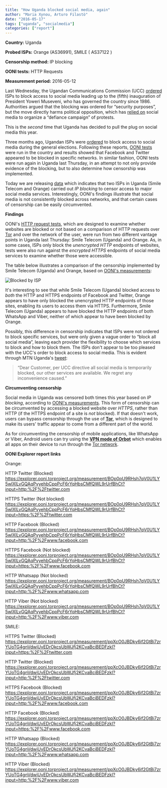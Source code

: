 ```yaml
---
title: "How Uganda blocked social media, again"
author: "Maria Xynou, Arturo Filastò"
date: "2016-05-17"
tags: ["uganda", "socialmedia"]
categories: ["report"]
---
```


**Country:** Uganda

**Probed ISPs:** Orange (AS36991), SMILE ( AS37122 ) 

**Censorship method:** IP blocking

**OONI tests:** HTTP Requests

**Measurement period:** 2016-05-12


Last Wednesday, the Ugandan Communications Commission (UCC) [ordered](https://freedomhouse.org/article/uganda-social-media-ordered-blocked-museveni-inauguration) ISPs to block access to social media leading up to the (fifth) inauguration of President Yoweri Museveni, who has governed the country since 1986. Authorities argued that the blocking was ordered for “security purposes”, but the move directly harms political opposition, which has [relied on](https://advox.globalvoices.org/2016/05/11/social-media-blocked-in-uganda-ahead-of-president-musevenis-inauguration/) social media to organize a “defiance campaign” of protests. 

This is the *second* time that Uganda has decided to pull the plug on social media this year. 

Three months ago, Ugandan ISPs were [ordered](http://www.bbc.com/news/world-africa-35601220) to block access to social media during the general elections. Following these reports, [OONI tests](https://github.com/TheTorProject/ooni-spec) were run in the country and results showed that Facebook and Twitter appeared to be blocked in specific networks. In similar fashion, OONI tests were run again in Uganda last Thursday, in an attempt to not only provide evidence of the blocking, but to also determine how censorship was implemented.   

Today we are releasing [data](https://explorer.ooni.torproject.org/country/UG) which indicates that two ISPs in Uganda (Smile Telecom and Orange)  carried out *IP blocking* to censor access to major social media services. Interestingly, OONI's findings illustrate that social media is not consistently blocked across networks, and that certain cases of censorship can be easily circumvented. 

**Findings**

OONI's [HTTP request tests](https://github.com/TheTorProject/ooni-probe/blob/master/docs/source/tests/http_requests.rst), which are designed to examine whether websites are blocked or not based on a comparison of HTTP requests over [Tor](https://www.torproject.org/) and over the network of the user, were run from two different vantage points in Uganda last Thursday: Smile Telecom (Uganda) and Orange. As, in some cases, ISPs only block the *unencrypted HTTP* endpoints of websites, tests were also run against the *encrypted HTTPS* endpoints of social media services to examine whether those were accessible.  

The table below illustrates a comparison of the censorship implemented by Smile Telecom (Uganda) and Orange, based on [OONI's measurements](https://explorer.ooni.torproject.org/country/UG):

![Blocked by ISP](/post/uganda-social-media-blocked/blocked-table.png)

It's interesting to see that while Smile Telecom (Uganda) blocked access to *both* the HTTP and HTTPS endpoints of Facebook and Twitter, Orange appears to have only blocked the unencrypted HTTP endpoints of those sites, enabling its users to access them via HTTPS. Furthermore, Smile Telecom (Uganda) appears to have blocked the HTTP endpoints of both WhatsApp and Viber, neither of which appear to have been blocked by Orange.

Possibly, this difference in censorship indicates that ISPs were not ordered to block specific services, but were only given a vague order to “block all social media”, leaving each provider the flexibility to choose which services to block and how to block them. The ISPs don't appear to be too pleased with the UCC's order to block access to social media.  This is evident through MTN Uganda's [tweet](https://twitter.com/mtnug/status/730684160407375872):

> “Dear Customer, per UCC directive all social media is temporarily blocked, our other services are available. We regret any inconvenience caused.”

**Circumventing censorship**

Social media in Uganda was censored both times this year based on *IP blocking*, according to [OONI's measurements](https://explorer.ooni.torproject.org/country/UG). This form of censorship can be circumvented by accessing a blocked website over *HTTPS*, rather than HTTP (if the HTTPS endpoint of a site is *not* blocked).  If that doesn't work, users can bypass censorship through the use of **[Tor](https://www.torproject.org/)**, which is designed to make its users' traffic appear to come from a different part of the world.

As for circumventing the censorship of mobile applications, like WhatsApp or Viber, Android users can try using the **[VPN mode of Orbot](https://www.torproject.org/docs/android.html.en)** which enables all apps on their device to run through the [Tor network](https://www.torproject.org/).

**OONI Explorer report links**

Orange:

HTTP Twitter (Blocked)
https://explorer.ooni.torproject.org/measurement/BOp0pU9RHsh7qV0U1LY5wlXlLvGQAqPvyehbCppPcF6rYqHbsCMfQWL9rUrfBhCt?input=http:%2F%2Ftwitter.com

HTTPS Twitter (Not blocked)
https://explorer.ooni.torproject.org/measurement/BOp0pU9RHsh7qV0U1LY5wlXlLvGQAqPvyehbCppPcF6rYqHbsCMfQWL9rUrfBhCt?input=https:%2F%2Ftwitter.com

HTTP Facebook (Blocked)
https://explorer.ooni.torproject.org/measurement/BOp0pU9RHsh7qV0U1LY5wlXlLvGQAqPvyehbCppPcF6rYqHbsCMfQWL9rUrfBhCt?input=http:%2F%2Fwww.facebook.com

HTTPS Facebook (Not blocked)
https://explorer.ooni.torproject.org/measurement/BOp0pU9RHsh7qV0U1LY5wlXlLvGQAqPvyehbCppPcF6rYqHbsCMfQWL9rUrfBhCt?input=https:%2F%2Fwww.facebook.com

HTTP Whatsapp (Not blocked)
https://explorer.ooni.torproject.org/measurement/BOp0pU9RHsh7qV0U1LY5wlXlLvGQAqPvyehbCppPcF6rYqHbsCMfQWL9rUrfBhCt?input=http:%2F%2Fwww.whatsapp.com

HTTP Viber (Not blocked)
https://explorer.ooni.torproject.org/measurement/BOp0pU9RHsh7qV0U1LY5wlXlLvGQAqPvyehbCppPcF6rYqHbsCMfQWL9rUrfBhCt?input=http:%2F%2Fwww.viber.com

SMILE:

HTTPS Twitter (Blocked)
https://explorer.ooni.torproject.org/measurement/ppXcO0JBDky6if2GtBi7zrYUoTG4gnVdwiUvEDrOkcsUbWJfj2KCvaBciBEDFzkI?input=https:%2F%2Ftwitter.com

HTTP Twitter (Blocked)
https://explorer.ooni.torproject.org/measurement/ppXcO0JBDky6if2GtBi7zrYUoTG4gnVdwiUvEDrOkcsUbWJfj2KCvaBciBEDFzkI?input=http:%2F%2Ftwitter.com

HTTPS Facebook (Blocked)
https://explorer.ooni.torproject.org/measurement/ppXcO0JBDky6if2GtBi7zrYUoTG4gnVdwiUvEDrOkcsUbWJfj2KCvaBciBEDFzkI?input=http:%2F%2Fwww.facebook.com

HTTP Facebook (Blocked)
https://explorer.ooni.torproject.org/measurement/ppXcO0JBDky6if2GtBi7zrYUoTG4gnVdwiUvEDrOkcsUbWJfj2KCvaBciBEDFzkI?input=https:%2F%2Fwww.facebook.com

HTTP Whatsapp (Blocked)
https://explorer.ooni.torproject.org/measurement/ppXcO0JBDky6if2GtBi7zrYUoTG4gnVdwiUvEDrOkcsUbWJfj2KCvaBciBEDFzkI?input=http:%2F%2Fwww.whatsapp.com

HTTP Viber (Blocked)
https://explorer.ooni.torproject.org/measurement/ppXcO0JBDky6if2GtBi7zrYUoTG4gnVdwiUvEDrOkcsUbWJfj2KCvaBciBEDFzkI?input=http:%2F%2Fwww.viber.com
